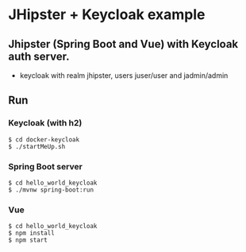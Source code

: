 # JHipster + Keycloak example

## Jhipster (Spring Boot and Vue) with Keycloak auth server.
* keycloak with realm jhipster, users juser/user and jadmin/admin

## Run
### Keycloak (with h2)
```
$ cd docker-keycloak
$ ./startMeUp.sh
```

### Spring Boot server
```
$ cd hello_world_keycloak
$ ./mvnw spring-boot:run
```

### Vue
```
$ cd hello_world_keycloak
$ npm install
$ npm start
```
 
